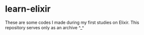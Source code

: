 # learn-elixir

These are some codes I made during my first studies on Elixir. This repository serves only as an archive ^_^
